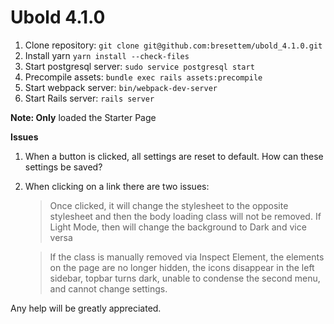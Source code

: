 # **Ubold 4.1.0**

1. Clone repository: ```git clone git@github.com:bresettem/ubold_4.1.0.git```
2. Install yarn ```yarn install --check-files```
3. Start postgresql server: ```sudo service postgresql start```
4. Precompile assets: ```bundle exec rails assets:precompile```
5. Start webpack server: ```bin/webpack-dev-server```
6. Start Rails server: ````rails server````

**Note: Only** loaded the Starter Page

**Issues**

1. When a button is clicked, all settings are reset to default. How can these settings be saved?
2. When clicking on a link there are two issues:
   >Once clicked, it will change the stylesheet to the opposite stylesheet and then the body loading class will not be removed. If Light Mode, then will change the background to Dark and vice versa</p>

   > If the class is manually removed via Inspect Element, the elements on the page are no longer
   hidden, the icons disappear in the left sidebar, topbar turns dark, unable to condense the second menu, and cannot
   change settings.

Any help will be greatly appreciated.

